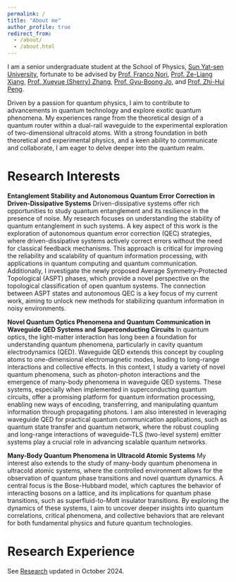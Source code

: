 ```yaml
---
permalink: /
title: "About me"
author_profile: true
redirect_from: 
  - /about/
  - /about.html
---
```



I am a senior undergraduate student at the School of Physics, [Sun Yat-sen University](https://www.sysu.edu.cn/sysuen/), fortunate to be advised by [Prof. Franco Nori](https://scholar.google.com/citations?user=SRUYLREAAAAJ&hl=en), [Prof. Ze-Liang Xiang](https://scholar.google.com/citations?user=akB8u4sAAAAJ&hl=en&oi=ao), [Prof. Xueyue (Sherry) Zhang](https://xueyue-sherry-zhang.github.io/), [Prof. Gyu-Boong Jo](https://ultracold.ust.hk/group/pi-gyu-boong-jo-ph-d), and [Prof. Zhi-Hui Peng](https://scholar.google.com/citations?user=4WNrhBIAAAAJ&hl=en).

Driven by a passion for quantum physics, I aim to contribute to advancements in quantum technology and explore exotic quantum phenomena. My experiences range from the theoretical design of a quantum router within a dual-rail waveguide to the experimental exploration of two-dimensional ultracold atoms. With a strong foundation in both theoretical and experimental physics, and a keen ability to communicate and collaborate, I am eager to delve deeper into the quantum realm.

Research Interests
======

**Entanglement Stability and Autonomous Quantum Error Correction in Driven-Dissipative Systems**
Driven-dissipative systems offer rich opportunities to study quantum entanglement and its resilience in the presence of noise. My research focuses on understanding the stability of quantum entanglement in such systems. A key aspect of this work is the exploration of autonomous quantum error correction (QEC) strategies, where driven-dissipative systems actively correct errors without the need for classical feedback mechanisms. This approach is critical for improving the reliability and scalability of quantum information processing, with applications in quantum computing and quantum communication. Additionally, I investigate the newly proposed Average Symmetry-Protected Topological (ASPT) phases, which provide a novel perspective on the topological classification of open quantum systems. The connection between ASPT states and autonomous QEC is a key focus of my current work, aiming to unlock new methods for stabilizing quantum information in noisy environments.

**Novel Quantum Optics Phenomena and Quantum Communication in Waveguide QED Systems and Superconducting Circuits**
In quantum optics, the light-matter interaction has long been a foundation for understanding quantum phenomena, particularly in cavity quantum electrodynamics (QED). Waveguide QED extends this concept by coupling atoms to one-dimensional electromagnetic modes, leading to long-range interactions and collective effects. In this context, I study a variety of novel quantum phenomena, such as photon-photon interactions and the emergence of many-body phenomena in waveguide QED systems. These systems, especially when implemented in superconducting quantum circuits, offer a promising platform for quantum information processing, enabling new ways of encoding, transferring, and manipulating quantum information through propagating photons. I am also interested in leveraging waveguide QED for practical quantum communication applications, such as quantum state transfer and quantum network, where the robust coupling and long-range interactions of waveguide-TLS (two-level system) emitter systems play a crucial role in advancing scalable quantum networks.

**Many-Body Quantum Phenomena in Ultracold Atomic Systems**
My interest also extends to the study of many-body quantum phenomena in ultracold atomic systems, where the controlled environment allows for the observation of quantum phase transitions and novel quantum dynamics. A central focus is the Bose-Hubbard model, which captures the behavior of interacting bosons on a lattice, and its implications for quantum phase transitions, such as superfluid-to-Mott insulator transitions. By exploring the dynamics of these systems, I aim to uncover deeper insights into quantum correlations, critical phenomena, and collective behaviors that are relevant for both fundamental physics and future quantum technologies. 

Research Experience
======

See [Research](https://ziyuhe404.github.io/Research/) updated in October 2024.

